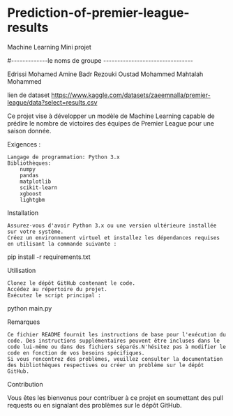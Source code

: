 # Prediction-of-premier-league-results
Machine Learning Mini projet

#-------------le noms de groupe --------------------------------

Edrissi Mohamed Amine
Badr Rezouki
Oustad Mohammed
Mahtalah Mohammed

lien de dataset 
https://www.kaggle.com/datasets/zaeemnalla/premier-league/data?select=results.csv

Ce projet vise à développer un modèle de Machine Learning capable de prédire le nombre de victoires des équipes de Premier League pour une saison donnée.

Exigences :

    Langage de programmation: Python 3.x
    Bibliothèques:
        numpy
        pandas
        matplotlib
        scikit-learn
        xgboost
        lightgbm

Installation

    Assurez-vous d'avoir Python 3.x ou une version ultérieure installée sur votre système.
    Créez un environnement virtuel et installez les dépendances requises en utilisant la commande suivante :
  pip install -r requirements.txt
  
Utilisation

    Clonez le dépôt GitHub contenant le code.
    Accédez au répertoire du projet.
    Exécutez le script principal :
  python main.py

Remarques

    Ce fichier README fournit les instructions de base pour l'exécution du code. Des instructions supplémentaires peuvent être incluses dans le code lui-même ou dans des fichiers séparés.N'hésitez pas à modifier le code en fonction de vos besoins spécifiques.
    Si vous rencontrez des problèmes, veuillez consulter la documentation des bibliothèques respectives ou créer un problème sur le dépôt GitHub.  

Contribution

Vous êtes les bienvenus pour contribuer à ce projet en soumettant des pull requests ou en signalant des problèmes sur le dépôt GitHub.
  
